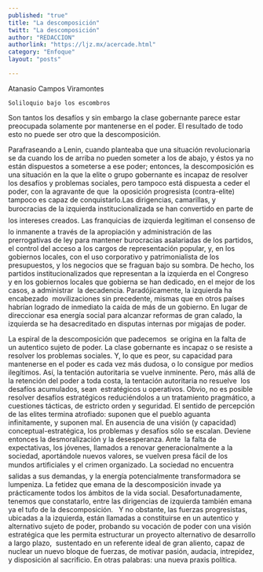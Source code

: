 ```yaml
---
published: "true"
title: "La descomposición"
twitt: "La descomposición"
author: "REDACCION"
authorlink: "https://ljz.mx/acercade.html"
category: "Enfoque"
layout: "posts"

---
```



  Atanasio Campos Viramontes



  
    Soliloquio bajo los escombros
  



  Son tantos los desafíos y sin embargo la clase gobernante parece estar preocupada solamente por mantenerse en el poder. El resultado de todo esto no puede ser otro que la descomposición.



  Parafraseando a Lenin, cuando planteaba que una situación revolucionaria se da cuando los de arriba no pueden someter a los de abajo, y éstos ya no están dispuestos a someterse a ese poder; entonces, la descomposición es una situación en la que la elite o grupo gobernante es incapaz de resolver los desafíos y problemas sociales, pero tampoco está dispuesta a ceder el poder, con la agravante de que  la oposición progresista (contra-elite) tampoco es capaz de conquistarlo.Las dirigencias, camarillas, y burocracias de la izquierda institucionalizada se han convertido en parte de los intereses creados. Las franquicias de izquierda legitiman el consenso de lo inmanente a través de la apropiación y administración de las prerrogativas de ley para mantener burocracias asalariadas de los partidos, el control del acceso a los cargos de representación popular, y, en los gobiernos locales, con el uso corporativo y patrimonialista de los presupuestos, y los negocios que se fraguan bajo su sombra. De hecho, los partidos institucionalizados que representan a la izquierda en el Congreso  y en los gobiernos locales que gobierna se han dedicado, en el mejor de los casos, a administrar  la decadencia. Paradójicamente, la izquierda ha encabezado  movilizaciones sin precedente, mismas que en otros países habrían logrado de inmediato la caída de más de un gobierno. En lugar de direccionar esa energía social para alcanzar reformas de gran calado, la izquierda se ha desacreditado en disputas internas por migajas de poder.



  La espiral de la descomposición que padecemos  se origina en la falta de un autentico sujeto de poder. La clase gobernante es incapaz o se resiste a resolver los problemas sociales. Y, lo que es peor, su capacidad para mantenerse en el poder es cada vez más dudosa, o lo consigue por medios ilegítimos. Así, la tentación autoritaria se vuelve inminente. Pero, más allá de la retención del poder a toda costa, la tentación autoritaria no resuelve  los desafíos acumulados, sean  estratégicos u operativos. Obvio, no es posible resolver desafíos estratégicos reduciéndolos a un tratamiento pragmático, a cuestiones tácticas, de estricto orden y seguridad. El sentido de percepción de las elites termina atrofiado: suponen que el pueblo aguanta infinitamente, y suponen mal. En ausencia de una visión (y capacidad) conceptual-estratégica, los problemas y desafíos sólo se escalan. Deviene entonces la desmoralización y la desesperanza. Ante  la falta de expectativas, los jóvenes, llamados a renovar generacionalmente a la sociedad, aportándole nuevos valores, se vuelven presa fácil de los mundos artificiales y el crimen organizado. La sociedad no encuentra salidas a sus demandas, y la energía potencialmente transformadora se lumpeniza. La fetidez que emana de la descomposición invade ya prácticamente todos los ámbitos de la vida social. Desafortunadamente, tenemos que constatarlo, entre las dirigencias de izquierda también emana ya el tufo de la descomposición.   Y no obstante, las fuerzas progresistas, ubicadas a la izquierda, están llamadas a constituirse en un autentico y alternativo sujeto de poder, probando su vocación de poder con una visión estratégica que les permita estructurar un proyecto alternativo de desarrollo a largo plazo,  sustentado en un referente ideal de gran aliento, capaz de nuclear un nuevo bloque de fuerzas, de motivar pasión, audacia, intrepidez, y disposición al sacrificio. En otras palabras: una nueva praxis política.



   

